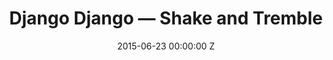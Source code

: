 ---
title: Django Django — Shake and Tremble
date: 2015-06-23 00:00:00 Z
categories:
- promo
position: 8
is-front: false
image: "/uploads/django-django-shake-and-tremble.jpg"
vimeo: 131570502
director: Pete GD
production-company: Agile Films + CPP
camera: Arri Alexa passed through VHS
layout: project
---